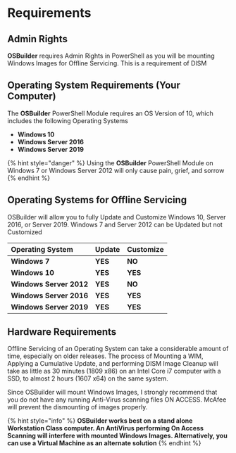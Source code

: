 # Requirements

## Admin Rights

**OSBuilder** requires Admin Rights in PowerShell as you will be mounting Windows Images for Offline Servicing.  This is a requirement of DISM

## Operating System Requirements \(Your Computer\)

The **OSBuilder** PowerShell Module requires an OS Version of 10, which includes the following Operating Systems

* **Windows 10**
* **Windows Server 2016**
* **Windows Server 2019**

{% hint style="danger" %}
Using the **OSBuilder** PowerShell Module on Windows 7 or Windows Server 2012 will only cause pain, grief, and sorrow
{% endhint %}

## Operating Systems for Offline Servicing

OSBuilder will allow you to fully Update and Customize Windows 10, Server 2016, or Server 2019.  Windows 7 and Server 2012 can be Updated but not Customized

| **Operating System** | **Update** | **Customize** |
| :--- | :--- | :--- |
| **Windows 7** | **YES** | **NO** |
| **Windows 10** | **YES** | **YES** |
| **Windows Server 2012** | **YES** | **NO** |
| **Windows Server 2016** | **YES** | **YES** |
| **Windows Server 2019** | **YES** | **YES** |

## Hardware Requirements

Offline Servicing of an Operating System can take a considerable amount of time, especially on older releases. The process of Mounting a WIM, Applying a Cumulative Update, and performing DISM Image Cleanup will take as little as 30 minutes \(1809 x86\) on an Intel Core i7 computer with a SSD, to almost 2 hours \(1607 x64\) on the same system.

Since OSBuilder will mount Windows Images, I strongly recommend that you do not have any running Anti-Virus scanning files ON ACCESS. McAfee will prevent the dismounting of images properly.

{% hint style="info" %}
**OSBuilder works best on a stand alone Workstation Class computer.  An AntiVirus performing On Access Scanning will interfere with mounted Windows Images.  Alternatively, you can use a Virtual Machine as an alternate solution**
{% endhint %}

